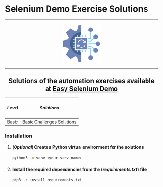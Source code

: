 # Selenium Demo Exercise Solutions

---

<div align="center">
    <img src="./automation.png" alt="Automation Image">
</div>

---
<div align="center">
<h2>Solutions of the automation exercises available at 
    <a href="https://demo.seleniumeasy.com/" target="_blank">Easy Selenium Demo</a>
</h2>
</div>



<!-- Make a table linking levels and link toward solutions-->
<div align="center">
<table>
  <thead>
    <tr>
      <th><h5>Level</h5></th>
      <th><h5>Solutions</h5></th>
    </tr>
  </thead>
  <tbody>
    <tr>
      <td>Basic</td>
      <td><a href="./basic">Basic Challenges Solutions</a></td>
    </tr>
  </tbody>
</table>
</div>



<!-- Make instructions on how to install and run the code-->
### Installation

1. #### (_Optional_) Create a Python virtual environment for the solutions
   
   ```bash
   python3 -m venv <your_venv_name>
   ```

2. #### Install the required dependencies from the (_requirements.txt_) file
   
   ```bash
   pip3 -r install requirements.txt
   ```


